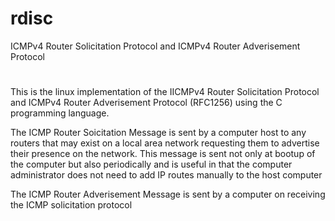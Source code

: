 # rdisc
ICMPv4 Router Solicitation Protocol and ICMPv4 Router Adverisement Protocol
#

This is the linux implementation of the IICMPv4 Router Solicitation Protocol and ICMPv4 Router Adverisement Protocol (RFC1256) using the C programming language. 

The ICMP Router Soicitation Message is sent by a computer host to any routers that may exist on a local area network requesting them to advertise their presence on the network. This message is sent not only at bootup of the computer but also periodically and is useful in that the computer administrator does not need to add IP routes manually to the host computer


The ICMP Router Adverisement Message is sent by a computer on receiving the ICMP solicitation protocol
